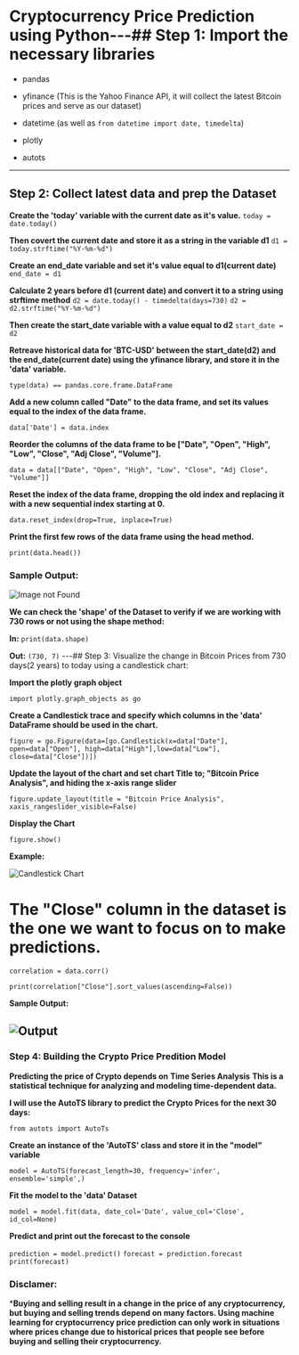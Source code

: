 # Cryptocurrency Price Prediction using Python---## Step 1: **Import the necessary libraries**

- pandas

- yfinance (This is the Yahoo Finance API, it will collect the latest Bitcoin prices and serve as our dataset)

- datetime (as well as ```from datetime import date, timedelta```)

- plotly

- autots
---
## Step 2: **Collect latest data and prep the Dataset**

**Create the 'today' variable with the current date as it's value.**
```today = date.today()```

**Then covert the current date and store it as a string in the variable d1**
```d1 = today.strftime("%Y-%m-%d")```

**Create an end_date variable and set it's value equal to d1(current date)**
```end_date = d1```

**Calculate 2 years before d1 (current date) and convert it to a string using strftime method**
```d2 = date.today() - timedelta(days=730)```
```d2 = d2.strftime("%Y-%m-%d")```

**Then create the start_date variable with a value equal to d2**
```start_date = d2```

**Retreave historical data for 'BTC-USD' between the start_date(d2) and the end_date(current date) using the yfinance library, and store it in the 'data' variable.**

```type(data) == pandas.core.frame.DataFrame```

**Add a new column called "Date" to the data frame, and set its values equal to the index of the data frame.**

```data['Date'] = data.index```

**Reorder the columns of the data frame to be ["Date", "Open", "High", "Low", "Close", "Adj Close", "Volume"].**

```data = data[["Date", "Open", "High", "Low", "Close", "Adj Close", "Volume"]]```

**Reset the index of the data frame, dropping the old index and replacing it with a new sequential index starting at 0.**

```data.reset_index(drop=True, inplace=True)```

**Print the first few rows of the data frame using the head method.**

```print(data.head())```

### Sample Output:

![Image not Found](https://scontent-atl3-2.xx.fbcdn.net/v/t39.30808-6/321792675_1202392977055850_5566260706950432521_n.jpg?_nc_cat=106&ccb=1-7&_nc_sid=730e14&_nc_ohc=VMuQWlpuFkMAX87p3FH&_nc_ht=scontent-atl3-2.xx&oh=00_AfDt8m-b4OOudneaktCY5lA8gdaKEm-z0fw9FmkPuDvO3Q&oe=63AC9CE3)

**We can check the 'shape' of the Dataset to verify if we are working with 730 rows or not using the shape method:**

**In:** ``print(data.shape)``

**Out:** ```(730, 7)```
---## Step 3: Visualize the change in Bitcoin Prices from 730 days(2 years) to today using a candlestick chart:

**Import the plotly graph object**

``import plotly.graph_objects as go``

**Create a Candlestick trace and specify which columns in the 'data' DataFrame should be used in the chart.**

```figure = go.Figure(data=[go.Candlestick(x=data["Date"], open=data["Open"], high=data["High"],low=data["Low"], close=data["Close"])])```

**Update the layout of the chart and set chart Title to; "Bitcoin Price Analysis", and hiding the x-axis range slider**

``figure.update_layout(title = "Bitcoin Price Analysis", xaxis_rangeslider_visible=False)``

**Display the Chart**

``figure.show()``

**Example:**

![Candlestick Chart](https://i0.wp.com/thecleverprogrammer.com/wp-content/uploads/2021/12/bitcoin-price-analysis.png?resize=768%2C348&ssl=1)


# The "Close" column in the dataset is the one we want to focus on to make predictions.

``correlation = data.corr()``

``print(correlation["Close"].sort_values(ascending=False))``

**Sample Output:**

![Output](https://photos.app.goo.gl/PPjC3vu4iKUWhTSQ8)
---
### Step 4: Building the Crypto Price Predition Model

**Predicting the price of Crypto depends on** __Time Series Analysis__ **This is a statistical technique for analyzing and modeling time-dependent data.**

**I will use the __AutoTS__ library to predict the Crypto Prices for the next 30 days:**

``from autots import AutoTs``

**Create an instance of the 'AutoTS' class and store it in the "model" variable**

``model = AutoTS(forecast_length=30, frequency='infer', ensemble='simple',)``

**Fit the model to the 'data' Dataset**

``model = model.fit(data, date_col='Date', value_col='Close', id_col=None)``

**Predict and print out the forecast to the console**

``prediction = model.predict()``
``forecast = prediction.forecast``
``print(forecast)``

### Disclamer:
***Buying and selling result in a change in the price of any cryptocurrency, but buying and selling trends depend on many factors. Using machine learning for cryptocurrency price prediction can only work in situations where prices change due to historical prices that people see before buying and selling their cryptocurrency.**